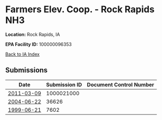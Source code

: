 # Farmers Elev. Coop. - Rock Rapids NH3

**Location:** Rock Rapids, IA

**EPA Facility ID:** 100000096353

[Back to IA Index](../../index.md)

## Submissions

| Date | Submission ID | Document Control Number |
|------|--------------|-------------------------|
| [2011-03-09](submissions/1000021000.md) | 1000021000 |  |
| [2004-06-22](submissions/36626.md) | 36626 |  |
| [1999-06-21](submissions/7602.md) | 7602 |  |

